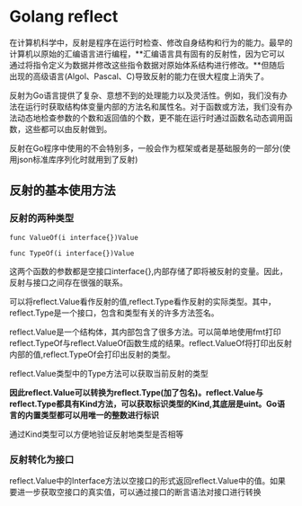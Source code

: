 # Golang reflect

在计算机科学中，反射是程序在运行时检查、修改自身结构和行为的能力。最早的计算机以原始的汇编语言进行编程，**汇编语言具有固有的反射性，因为它可以通过将指令定义为数据并修改这些指令数据对原始体系结构进行修改。**但随后出现的高级语言(Algol、Pascal、C)导致反射的能力在很大程度上消失了。


反射为Go语言提供了复杂、意想不到的处理能力以及灵活性。例如，我们没有办法在运行时获取结构体变量内部的方法名和属性名。对于函数或方法，我们没有办法动态地检查参数的个数和返回值的个数，更不能在运行时通过函数名动态调用函数，这些都可以由反射做到。

反射在Go程序中使用的不会特别多，一般会作为框架或者是基础服务的一部分(使用json标准库序列化时就用到了反射)

## 反射的基本使用方法

### 反射的两种类型

`func ValueOf(i interface{})Value`

`func TypeOf(i interface{})Value`

这两个函数的参数都是空接口interface{},内部存储了即将被反射的变量。因此，反射与接口之间存在很强的联系。

可以将reflect.Value看作反射的值,reflect.Type看作反射的实际类型。其中，reflect.Type是一个接口，包含和类型有关的许多方法签名。

reflect.Value是一个结构体，其内部包含了很多方法。可以简单地使用fmt打印reflect.TypeOf与reflect.ValueOf函数生成的结果。reflect.ValueOf将打印出反射内部的值,reflect.TypeOf会打印出反射的类型。

reflect.Value类型中的Type方法可以获取当前反射的类型

**因此reflect.Value可以转换为reflect.Type(加了包名)。reflect.Value与reflect.Type都具有Kind方法，可以获取标识类型的Kind,其底层是uint。Go语言的内置类型都可以用唯一的整数进行标识**

通过Kind类型可以方便地验证反射地类型是否相等


### 反射转化为接口

reflect.Value中的Interface方法以空接口的形式返回reflect.Value中的值。如果要进一步获取空接口的真实值，可以通过接口的断言语法对接口进行转换
